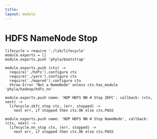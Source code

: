 ```yaml
---
title: 
layout: module
---
```


# HDFS NameNode Stop

    lifecycle = require './lib/lifecycle'
    module.exports = []
    module.exports.push 'phyla/bootstrap'

    module.exports.push (ctx) ->
      require('./hdfs').configure ctx
      require('./yarn').configure ctx
      require('./mapred').configure ctx
      throw Error "Not a NameNode" unless ctx.has_module 'phyla/hadoop/hdfs_nn'

    module.exports.push name: 'HDP HDFS NN # Stop ZKFC', callback: (ctx, next) ->
      lifecycle.zkfc_stop ctx, (err, stopped) ->
        next err, if stopped then ctx.OK else ctx.PASS

    module.exports.push name: 'HDP HDFS NN # Stop NameNode', callback: (ctx, next) ->
      lifecycle.nn_stop ctx, (err, stopped) ->
        next err, if stopped then ctx.OK else ctx.PASS
